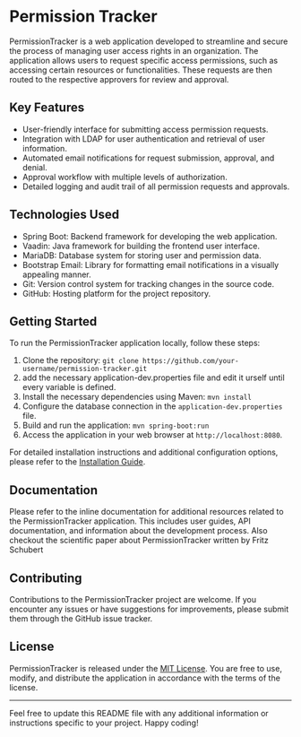 # Permission Tracker

PermissionTracker is a web application developed to streamline and secure the process of managing user access rights in an organization. The application allows users to request specific access permissions, such as accessing certain resources or functionalities. These requests are then routed to the respective approvers for review and approval.

## Key Features

- User-friendly interface for submitting access permission requests.
- Integration with LDAP for user authentication and retrieval of user information.
- Automated email notifications for request submission, approval, and denial.
- Approval workflow with multiple levels of authorization.
- Detailed logging and audit trail of all permission requests and approvals.

## Technologies Used

- Spring Boot: Backend framework for developing the web application.
- Vaadin: Java framework for building the frontend user interface.
- MariaDB: Database system for storing user and permission data.
- Bootstrap Email: Library for formatting email notifications in a visually appealing manner.
- Git: Version control system for tracking changes in the source code.
- GitHub: Hosting platform for the project repository.

## Getting Started

To run the PermissionTracker application locally, follow these steps:

1. Clone the repository: `git clone https://github.com/your-username/permission-tracker.git`
2. add the necessary application-dev.properties file and edit it urself until every variable is defined.
3. Install the necessary dependencies using Maven: `mvn install`
4. Configure the database connection in the `application-dev.properties` file.
5. Build and run the application: `mvn spring-boot:run`
6. Access the application in your web browser at `http://localhost:8080`.

For detailed installation instructions and additional configuration options, please refer to the [Installation Guide](./docs/installation-guide.md).

## Documentation

Please refer to the inline documentation for additional resources related to the PermissionTracker application. This includes user guides, API documentation, and information about the development process.
Also checkout the scientific paper about PermissionTracker written by Fritz Schubert

## Contributing

Contributions to the PermissionTracker project are welcome. If you encounter any issues or have suggestions for improvements, please submit them through the GitHub issue tracker.

## License

PermissionTracker is released under the [MIT License](./LICENSE). You are free to use, modify, and distribute the application in accordance with the terms of the license.

---

Feel free to update this README file with any additional information or instructions specific to your project. Happy coding!
